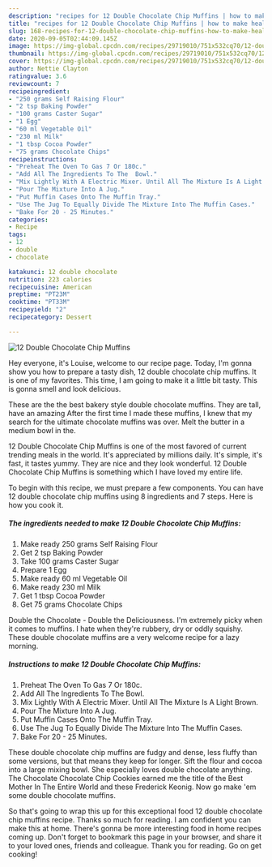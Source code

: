```yaml
---
description: "recipes for 12 Double Chocolate Chip Muffins | how to make healthy 12 Double Chocolate Chip Muffins"
title: "recipes for 12 Double Chocolate Chip Muffins | how to make healthy 12 Double Chocolate Chip Muffins"
slug: 168-recipes-for-12-double-chocolate-chip-muffins-how-to-make-healthy-12-double-chocolate-chip-muffins
date: 2020-09-05T02:44:09.145Z
image: https://img-global.cpcdn.com/recipes/29719010/751x532cq70/12-double-chocolate-chip-muffins-recipe-main-photo.jpg
thumbnail: https://img-global.cpcdn.com/recipes/29719010/751x532cq70/12-double-chocolate-chip-muffins-recipe-main-photo.jpg
cover: https://img-global.cpcdn.com/recipes/29719010/751x532cq70/12-double-chocolate-chip-muffins-recipe-main-photo.jpg
author: Nettie Clayton
ratingvalue: 3.6
reviewcount: 7
recipeingredient:
- "250 grams Self Raising Flour"
- "2 tsp Baking Powder"
- "100 grams Caster Sugar"
- "1 Egg"
- "60 ml Vegetable Oil"
- "230 ml Milk"
- "1 tbsp Cocoa Powder"
- "75 grams Chocolate Chips"
recipeinstructions:
- "Preheat The Oven To Gas 7 Or 180c."
- "Add All The Ingredients To The  Bowl."
- "Mix Lightly With A Electric Mixer. Until All The Mixture Is A Light Brown."
- "Pour The Mixture Into A Jug."
- "Put Muffin Cases Onto The Muffin Tray."
- "Use The Jug To Equally Divide The Mixture Into The Muffin Cases."
- "Bake For 20 - 25 Minutes."
categories:
- Recipe
tags:
- 12
- double
- chocolate

katakunci: 12 double chocolate 
nutrition: 223 calories
recipecuisine: American
preptime: "PT23M"
cooktime: "PT33M"
recipeyield: "2"
recipecategory: Dessert

---
```



![12 Double Chocolate Chip Muffins](https://img-global.cpcdn.com/recipes/29719010/751x532cq70/12-double-chocolate-chip-muffins-recipe-main-photo.jpg)

Hey everyone, it's Louise, welcome to our recipe page. Today, I'm gonna show you how to prepare a tasty dish, 12 double chocolate chip muffins. It is one of my favorites. This time, I am going to make it a little bit tasty. This is gonna smell and look delicious.

These are the the best bakery style double chocolate muffins. They are tall, have an amazing After the first time I made these muffins, I knew that my search for the ultimate chocolate muffins was over. Melt the butter in a medium bowl in the.

12 Double Chocolate Chip Muffins is one of the most favored of current trending meals in the world. It's appreciated by millions daily. It's simple, it's fast, it tastes yummy. They are nice and they look wonderful. 12 Double Chocolate Chip Muffins is something which I have loved my entire life.


To begin with this recipe, we must prepare a few components. You can have 12 double chocolate chip muffins using 8 ingredients and 7 steps. Here is how you cook it.

<!--inarticleads1-->

##### The ingredients needed to make 12 Double Chocolate Chip Muffins:

1. Make ready 250 grams Self Raising Flour
1. Get 2 tsp Baking Powder
1. Take 100 grams Caster Sugar
1. Prepare 1 Egg
1. Make ready 60 ml Vegetable Oil
1. Make ready 230 ml Milk
1. Get 1 tbsp Cocoa Powder
1. Get 75 grams Chocolate Chips


Double the Chocolate - Double the Deliciousness. I&#39;m extremely picky when it comes to muffins. I hate when they&#39;re rubbery, dry or oddly squishy. These double chocolate muffins are a very welcome recipe for a lazy morning. 

<!--inarticleads2-->

##### Instructions to make 12 Double Chocolate Chip Muffins:

1. Preheat The Oven To Gas 7 Or 180c.
1. Add All The Ingredients To The  Bowl.
1. Mix Lightly With A Electric Mixer. Until All The Mixture Is A Light Brown.
1. Pour The Mixture Into A Jug.
1. Put Muffin Cases Onto The Muffin Tray.
1. Use The Jug To Equally Divide The Mixture Into The Muffin Cases.
1. Bake For 20 - 25 Minutes.


These double chocolate chip muffins are fudgy and dense, less fluffy than some versions, but that means they keep for longer. Sift the flour and cocoa into a large mixing bowl. She especially loves double chocolate anything. The Chocolate Chocolate Chip Cookies earned me the title of the Best Mother In The Entire World and these Frederick Keonig. Now go make &#39;em some double chocolate muffins. 

So that's going to wrap this up for this exceptional food 12 double chocolate chip muffins recipe. Thanks so much for reading. I am confident you can make this at home. There's gonna be more interesting food in home recipes coming up. Don't forget to bookmark this page in your browser, and share it to your loved ones, friends and colleague. Thank you for reading. Go on get cooking!
